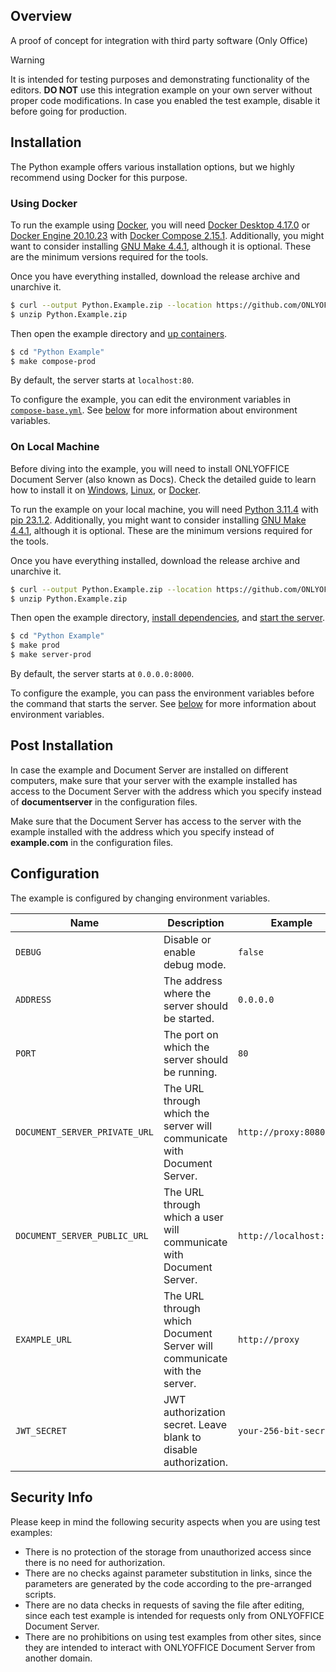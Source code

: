 ## Overview

A proof of concept for integration with third party software (Only Office)

> [!WARNING]  
> It is intended for testing purposes and demonstrating functionality of the editors. **DO NOT** use this integration example on your own server without proper code modifications. In case you enabled the test example, disable it before going for production.

## Installation

The Python example offers various installation options, but we highly recommend using Docker for this purpose.

### Using Docker

To run the example using [Docker](https://docker.com), you will need [Docker Desktop 4.17.0](https://docs.docker.com/desktop) or [Docker Engine 20.10.23](https://docs.docker.com/engine) with [Docker Compose 2.15.1](https://docs.docker.com/compose). Additionally, you might want to consider installing [GNU Make 4.4.1](https://gnu.org/software/make), although it is optional. These are the minimum versions required for the tools.

Once you have everything installed, download the release archive and unarchive it.

```sh
$ curl --output Python.Example.zip --location https://github.com/ONLYOFFICE/document-server-integration/releases/latest/download/Python.Example.zip
$ unzip Python.Example.zip
```

Then open the example directory and [up containers](./Makefile#L38).

```sh
$ cd "Python Example"
$ make compose-prod
```

By default, the server starts at `localhost:80`.

To configure the example, you can edit the environment variables in [`compose-base.yml`](./compose-base.yml). See [below](#configuration) for more information about environment variables.

### On Local Machine

Before diving into the example, you will need to install ONLYOFFICE Document Server (also known as Docs). Check the detailed guide to learn how to install it on [Windows](https://helpcenter.onlyoffice.com/installation/docs-developer-install-windows.aspx), [Linux](https://helpcenter.onlyoffice.com/installation/docs-developer-install-ubuntu.aspx), or [Docker](https://helpcenter.onlyoffice.com/installation/docs-developer-install-docker.aspx).

To run the example on your local machine, you will need [Python 3.11.4](https://python.org) with [pip 23.1.2](https://pip.pypa.io). Additionally, you might want to consider installing [GNU Make 4.4.1](https://gnu.org/software/make), although it is optional. These are the minimum versions required for the tools.

Once you have everything installed, download the release archive and unarchive it.

```sh
$ curl --output Python.Example.zip --location https://github.com/ONLYOFFICE/document-server-integration/releases/latest/download/Python.Example.zip
$ unzip Python.Example.zip
```

Then open the example directory, [install dependencies](./Makefile#L13), and [start the server](./Makefile#L21).

```sh
$ cd "Python Example"
$ make prod
$ make server-prod
```

By default, the server starts at `0.0.0.0:8000`.

To configure the example, you can pass the environment variables before the command that starts the server. See [below](#configuration) for more information about environment variables.

## Post Installation

In case the example and Document Server are installed on different computers, make sure that your server with the example installed has access to the Document Server with the address which you specify instead of **documentserver** in the configuration files. 

Make sure that the Document Server has access to the server with the example installed with the address which you specify instead of **example.com** in the configuration files.

## Configuration

The example is configured by changing environment variables.

| Name                          | Description                                                             | Example                 |
| ----------------------------- | ----------------------------------------------------------------------- | ----------------------- |
| `DEBUG`                       | Disable or enable debug mode.                                           | `false`                 |
| `ADDRESS`                     | The address where the server should be started.                         | `0.0.0.0`               |
| `PORT`                        | The port on which the server should be running.                         | `80`                    |
| `DOCUMENT_SERVER_PRIVATE_URL` | The URL through which the server will communicate with Document Server. | `http://proxy:8080`     |
| `DOCUMENT_SERVER_PUBLIC_URL`  | The URL through which a user will communicate with Document Server.     | `http://localhost:8080` |
| `EXAMPLE_URL`                 | The URL through which Document Server will communicate with the server. | `http://proxy`          |
| `JWT_SECRET`                  | JWT authorization secret. Leave blank to disable authorization.         | `your-256-bit-secret`   |

## Security Info

Please keep in mind the following security aspects when you are using test examples:

- There is no protection of the storage from unauthorized access since there is no need for authorization.
- There are no checks against parameter substitution in links, since the parameters are generated by the code according to the pre-arranged scripts.
- There are no data checks in requests of saving the file after editing, since each test example is intended for requests only from ONLYOFFICE Document Server.
- There are no prohibitions on using test examples from other sites, since they are intended to interact with ONLYOFFICE Document Server from another domain.
